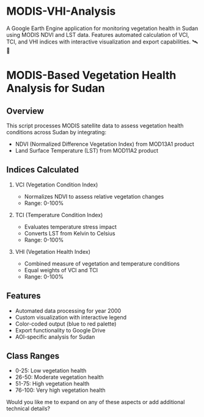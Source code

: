 # MODIS-VHI-Analysis
A Google Earth Engine application for monitoring vegetation health in Sudan using MODIS NDVI and LST data. Features automated calculation of VCI, TCI, and VHI indices with interactive visualization and export capabilities. 🛰️🌱
# MODIS-Based Vegetation Health Analysis for Sudan

## Overview
This script processes MODIS satellite data to assess vegetation health conditions across Sudan by integrating:
- NDVI (Normalized Difference Vegetation Index) from MOD13A1 product
- Land Surface Temperature (LST) from MOD11A2 product

## Indices Calculated
1. VCI (Vegetation Condition Index)
   - Normalizes NDVI to assess relative vegetation changes
   - Range: 0-100%

2. TCI (Temperature Condition Index)
   - Evaluates temperature stress impact
   - Converts LST from Kelvin to Celsius
   - Range: 0-100%

3. VHI (Vegetation Health Index)
   - Combined measure of vegetation and temperature conditions
   - Equal weights of VCI and TCI
   - Range: 0-100%

## Features
- Automated data processing for year 2000
- Custom visualization with interactive legend
- Color-coded output (blue to red palette)
- Export functionality to Google Drive
- AOI-specific analysis for Sudan

## Class Ranges
- 0-25: Low vegetation health
- 26-50: Moderate vegetation health
- 51-75: High vegetation health
- 76-100: Very high vegetation health

Would you like me to expand on any of these aspects or add additional technical details?
